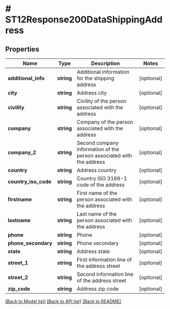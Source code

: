 # # ST12Response200DataShippingAddress

## Properties

Name | Type | Description | Notes
------------ | ------------- | ------------- | -------------
**additional_info** | **string** | Additional information for the shipping address | [optional]
**city** | **string** | Address city | [optional]
**civility** | **string** | Civility of the person associated with the address | [optional]
**company** | **string** | Company of the person associated with the address | [optional]
**company_2** | **string** | Second company information of the person associated with the address | [optional]
**country** | **string** | Address country | [optional]
**country_iso_code** | **string** | Country ISO 3166-1 code of the address | [optional]
**firstname** | **string** | First name of the person associated with the address | [optional]
**lastname** | **string** | Last name of the person associated with the address | [optional]
**phone** | **string** | Phone | [optional]
**phone_secondary** | **string** | Phone secondary | [optional]
**state** | **string** | Address state | [optional]
**street_1** | **string** | First information line of the address street | [optional]
**street_2** | **string** | Second information line of the address street | [optional]
**zip_code** | **string** | Address zip code | [optional]

[[Back to Model list]](../../README.md#models) [[Back to API list]](../../README.md#endpoints) [[Back to README]](../../README.md)
